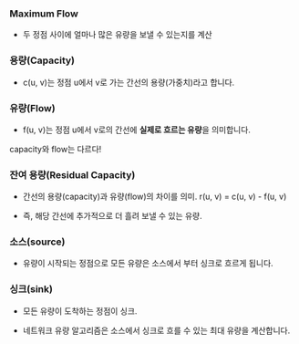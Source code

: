 
### Maximum Flow 
- 두 정점 사이에 얼마나 많은 유량을 보낼 수 있는지를 계산 


### 용량(Capacity)

- c(u, v)는 정점 u에서 v로 가는 간선의 용량(가중치)라고 합니다.

 
### 유량(Flow) 

- f(u, v)는 정점 u에서 v로의 간선에 **실제로 흐르는 유량**을 의미합니다.

capacity와 flow는 다르다!


### 잔여 용량(Residual Capacity) 

- 간선의 용량(capacity)과 유량(flow)의 차이를 의미.  r(u, v) = c(u, v) - f(u, v)

- 즉, 해당 간선에 추가적으로 더 흘려 보낼 수 있는 유량. 

 
### 소스(source)

- 유량이 시작되는 정점으로 모든 유량은 소스에서 부터 싱크로 흐르게 됩니다.

 
### 싱크(sink)

- 모든 유량이 도착하는 정점이 싱크. 

- 네트워크 유량 알고리즘은 소스에서 싱크로 흐를 수 있는 최대 유량을 계산합니다.
